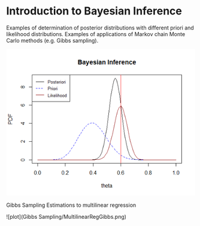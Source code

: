 # Introduction to Bayesian Inference

Examples of determination of posterior distributions with different priori and likelihood distributions.
Examples of applications of Markov chain Monte Carlo methods (e.g. Gibbs sampling).

![](ex_plot.png)

Gibbs Sampling Estimations to multilinear regression

![plot](Gibbs Sampling/MultilinearRegGibbs.png)